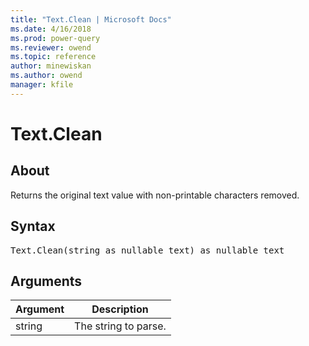 ```yaml
---
title: "Text.Clean | Microsoft Docs"
ms.date: 4/16/2018
ms.prod: power-query
ms.reviewer: owend
ms.topic: reference
author: minewiskan
ms.author: owend
manager: kfile
---
```

# Text.Clean

  
## About  
Returns the original text value with non-printable characters removed.  
  
## Syntax

<pre>
Text.Clean(string as nullable text) as nullable text  
</pre>
  
## Arguments  
  
|Argument|Description|  
|------------|---------------|  
|string|The string to parse.|  
  
